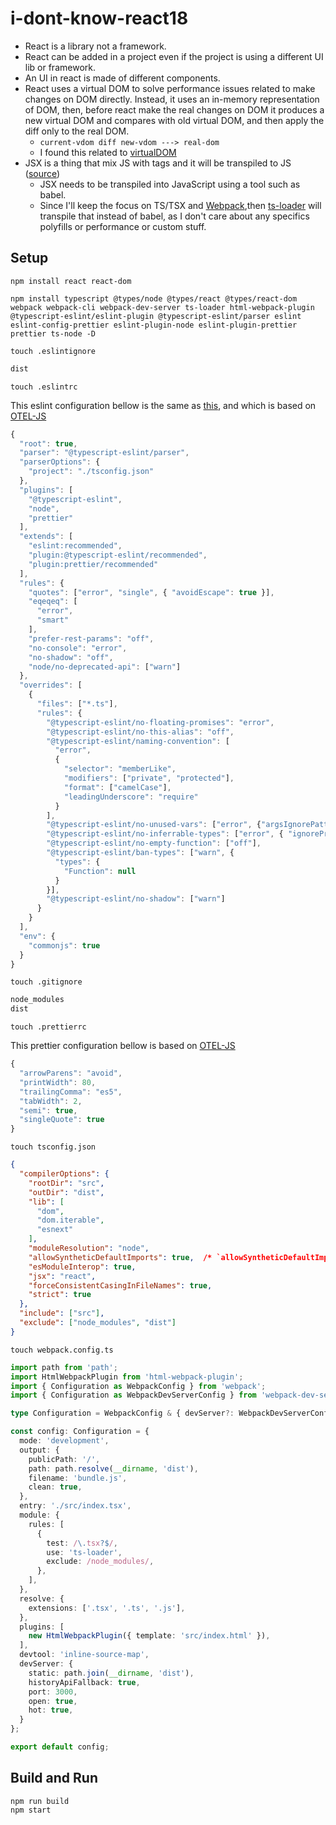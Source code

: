 # i-dont-know-react18

* React is a library not a framework.
* React can be added in a project even if the project is using a different UI lib or framework.
* An UI in react is made of different components.
* React uses a virtual DOM to solve performance issues related to make changes on DOM directly. Instead, it uses an in-memory representation of DOM, then, before react make the real changes on DOM it produces a new virtual DOM and compares with old virtual DOM, and then apply the diff only to the real DOM.
  * `current-vdom diff new-vdom ---> real-dom`
  * I found this related to [virtualDOM](https://indepth.dev/posts/1501/exploring-how-virtual-dom-is-implemented-in-react)
* JSX is a thing that mix JS with tags and it will be transpiled to JS ([source](https://facebook.github.io/jsx/))
  * JSX needs to be transpiled into JavaScript using a tool such as babel.
  * Since I'll keep the focus on TS/TSX and [Webpack](https://github.com/martelinho-de-ouro/i-dont-know-webpack5),then [ts-loader](https://github.com/TypeStrong/ts-loader) will transpile that instead of babel, as I don't care about any specifics polyfills or performance or custom stuff.

## Setup

```console
npm install react react-dom
```

```console
npm install typescript @types/node @types/react @types/react-dom webpack webpack-cli webpack-dev-server ts-loader html-webpack-plugin @typescript-eslint/eslint-plugin @typescript-eslint/parser eslint eslint-config-prettier eslint-plugin-node eslint-plugin-prettier prettier ts-node -D
```

```console
touch .eslintignore
```

```txt
dist
```

```console
touch .eslintrc
```

This eslint configuration bellow is the same as [this](https://github.com/obs-nebula/check-traces/blob/main/.eslintrc), and which is based on [OTEL-JS](https://github.com/open-telemetry/opentelemetry-js/blob/main/eslint.base.js)

```js
{
  "root": true,
  "parser": "@typescript-eslint/parser",
  "parserOptions": {
    "project": "./tsconfig.json"
  },
  "plugins": [
    "@typescript-eslint",
    "node",
    "prettier"
  ],
  "extends": [
    "eslint:recommended",
    "plugin:@typescript-eslint/recommended",
    "plugin:prettier/recommended"
  ],
  "rules": {
    "quotes": ["error", "single", { "avoidEscape": true }],
    "eqeqeq": [
      "error",
      "smart"
    ],
    "prefer-rest-params": "off",
    "no-console": "error",
    "no-shadow": "off",
    "node/no-deprecated-api": ["warn"]
  },
  "overrides": [
    {
      "files": ["*.ts"],
      "rules": {
        "@typescript-eslint/no-floating-promises": "error",
        "@typescript-eslint/no-this-alias": "off",
        "@typescript-eslint/naming-convention": [
          "error",
          {
            "selector": "memberLike",
            "modifiers": ["private", "protected"],
            "format": ["camelCase"],
            "leadingUnderscore": "require"
          }
        ],
        "@typescript-eslint/no-unused-vars": ["error", {"argsIgnorePattern": "^_", "args": "after-used"}],
        "@typescript-eslint/no-inferrable-types": ["error", { "ignoreProperties": true }],
        "@typescript-eslint/no-empty-function": ["off"],
        "@typescript-eslint/ban-types": ["warn", {
          "types": {
            "Function": null
          }
        }],
        "@typescript-eslint/no-shadow": ["warn"]
      }
    }
  ],
  "env": {
    "commonjs": true
  }
}
```

```console
touch .gitignore
```

```txt
node_modules
dist
```

```console
touch .prettierrc
```

This prettier configuration bellow is based on [OTEL-JS](https://github.com/open-telemetry/opentelemetry-js/blob/main/prettier.config.js)

```js
{
  "arrowParens": "avoid",
  "printWidth": 80,
  "trailingComma": "es5",
  "tabWidth": 2,
  "semi": true,
  "singleQuote": true
}
```

```console
touch tsconfig.json
```

```json
{
  "compilerOptions": {
    "rootDir": "src",
    "outDir": "dist",
    "lib": [
      "dom",
      "dom.iterable",
      "esnext"
    ],
    "moduleResolution": "node",
    "allowSyntheticDefaultImports": true,  /* `allowSyntheticDefaultImports` and `esModuleInterop` to true allows React to be imported as a default import */
    "esModuleInterop": true,
    "jsx": "react",
    "forceConsistentCasingInFileNames": true,
    "strict": true
  },
  "include": ["src"],
  "exclude": ["node_modules", "dist"]
}
```

```console
touch webpack.config.ts
```

```ts
import path from 'path';
import HtmlWebpackPlugin from 'html-webpack-plugin';
import { Configuration as WebpackConfig } from 'webpack';
import { Configuration as WebpackDevServerConfig } from 'webpack-dev-server';

type Configuration = WebpackConfig & { devServer?: WebpackDevServerConfig; }

const config: Configuration = {
  mode: 'development',
  output: {
    publicPath: '/',
    path: path.resolve(__dirname, 'dist'),
    filename: 'bundle.js',
    clean: true, 
  },
  entry: './src/index.tsx',
  module: {
    rules: [ 
      {
        test: /\.tsx?$/,
        use: 'ts-loader',
        exclude: /node_modules/,
      },
    ],
  },
  resolve: {
    extensions: ['.tsx', '.ts', '.js'],
  },
  plugins: [
    new HtmlWebpackPlugin({ template: 'src/index.html' }),
  ],
  devtool: 'inline-source-map',
  devServer: {
    static: path.join(__dirname, 'dist'),
    historyApiFallback: true,
    port: 3000,
    open: true,
    hot: true,
  }
};

export default config;
```

## Build and Run

```console
npm run build
npm start
```
